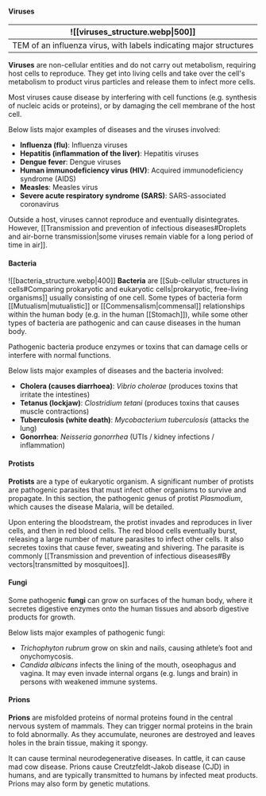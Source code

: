 #### Viruses
|                  ![[viruses_structure.webp\|500]]                  |
| :----------------------------------------------------------------: |
| TEM of an influenza virus, with labels indicating major structures |
**Viruses** are non-cellular entities and do not carry out metabolism, requiring host cells to reproduce. They get into living cells and take over the cell's metabolism to product virus particles and release them to infect more cells.

Most viruses cause disease by interfering with cell functions (e.g. synthesis of nucleic acids or proteins), or by damaging the cell membrane of the host cell.

Below lists major examples of diseases and the viruses involved:
- **Influenza (flu)**: Influenza viruses
- **Hepatitis (inflammation of the liver)**: Hepatitis viruses
- **Dengue fever**: Dengue viruses
- **Human immunodeficiency virus (HIV)**: Acquired immunodeficiency syndrome (AIDS)
- **Measles**: Measles virus
- **Severe acute respiratory syndrome (SARS)**: SARS-associated coronavirus

Outside a host, viruses cannot reproduce and eventually disintegrates. However, [[Transmission and prevention of infectious diseases#Droplets and air-borne transmission|some viruses remain viable for a long period of time in air]].


#### Bacteria
![[bacteria_structure.webp|400]]
**Bacteria** are [[Sub-cellular structures in cells#Comparing prokaryotic and eukaryotic cells|prokaryotic, free-living organisms]] usually consisting of one cell. Some types of bacteria form [[Mutualism|mutualistic]] or [[Commensalism|commensal]] relationships within the human body (e.g. in the human [[Stomach]]), while some other types of bacteria are pathogenic and can cause diseases in the human body.

Pathogenic bacteria produce enzymes or toxins that can damage cells or interfere with normal functions.

Below lists major examples of diseases and the bacteria involved:
- **Cholera (causes diarrhoea)**: *Vibrio cholerae* (produces toxins that irritate the intestines)
- **Tetanus (lockjaw)**: *Clostridium tetani* (produces toxins that causes muscle contractions)
- **Tuberculosis (white death)**: *Mycobacterium tuberculosis* (attacks the lung)
- **Gonorrhea**: *Neisseria gonorrhea* (UTIs / kidney infections / inflammation)


#### Protists
**Protists** are a type of eukaryotic organism. A significant number of protists are pathogenic parasites that must infect other organisms to survive and propagate. In this section, the pathogenic genus of protist *Plasmodium*, which causes the disease Malaria, will be detailed.

Upon entering the bloodstream, the protist invades and reproduces in liver cells, and then in red blood cells. The red blood cells eventually burst, releasing a large number of mature parasites to infect other cells. It also secretes toxins that cause fever, sweating and shivering. The parasite is commonly [[Transmission and prevention of infectious diseases#By vectors|transmitted by mosquitoes]].


#### Fungi
Some pathogenic **fungi** can grow on surfaces of the human body, where it secretes digestive enzymes onto the human tissues and absorb digestive products for growth.

Below lists major examples of pathogenic fungi:
- *Trichophyton rubrum* grow on skin and nails, causing athlete’s foot and onychomycosis.
- *Candida albicans* infects the lining of the mouth, oseophagus and vagina. It may even invade internal organs (e.g. lungs and brain) in persons with weakened immune systems.


#### Prions
**Prions** are misfolded proteins of normal proteins found in the central nervous system of mammals. They can trigger normal proteins in the brain to fold abnormally. As they accumulate, neurones are destroyed and leaves holes in the brain tissue, making it spongy.

It can cause terminal neurodegenerative diseases. In cattle, it can cause mad cow disease.
Prions cause Creutzfeldt-Jakob disease (CJD) in humans, and are typically transmitted to humans by infected meat products. Prions may also form by genetic mutations.
